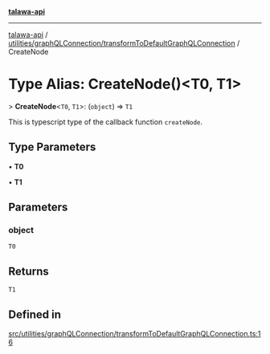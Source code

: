 [**talawa-api**](../../../../README.md)

***

[talawa-api](../../../../modules.md) / [utilities/graphQLConnection/transformToDefaultGraphQLConnection](../README.md) / CreateNode

# Type Alias: CreateNode()\<T0, T1\>

\> **CreateNode**\<`T0`, `T1`\>: (`object`) =\> `T1`

This is typescript type of the callback function `createNode`.

## Type Parameters

• **T0**

• **T1**

## Parameters

### object

`T0`

## Returns

`T1`

## Defined in

[src/utilities/graphQLConnection/transformToDefaultGraphQLConnection.ts:16](https://github.com/PalisadoesFoundation/talawa-api/blob/832d310bae30bd8cb45fb1b44f62dd776dccc52f/src/utilities/graphQLConnection/transformToDefaultGraphQLConnection.ts#L16)
